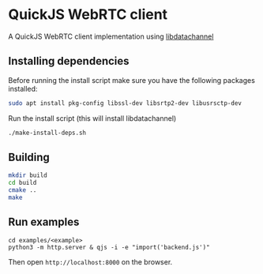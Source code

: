 # QuickJS WebRTC client

A QuickJS WebRTC client implementation using [libdatachannel](https://github.com/paullouisageneau/libdatachannel)

## Installing dependencies

Before running the install script make sure you have the following packages installed:

```sh
sudo apt install pkg-config libssl-dev libsrtp2-dev libusrsctp-dev
```

Run the install script (this will install libdatachannel)

```sh
./make-install-deps.sh
```

## Building

```sh
mkdir build
cd build
cmake ..
make
```

## Run examples

```
cd examples/<example>
python3 -m http.server & qjs -i -e "import('backend.js')"
```

Then open `http://localhost:8000` on the browser. 